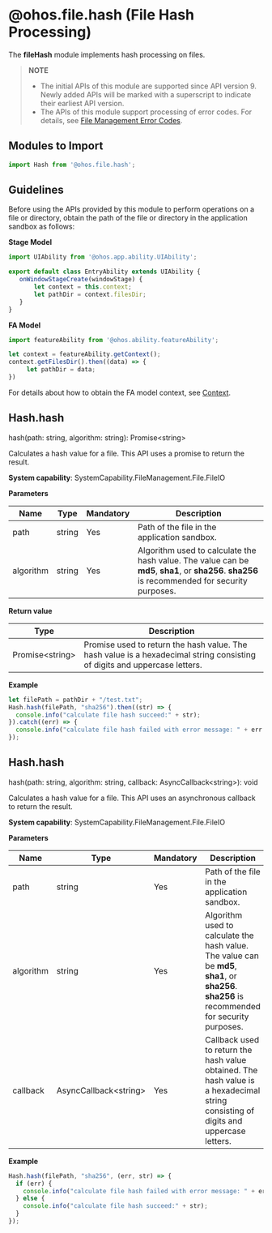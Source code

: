 # @ohos.file.hash (File Hash Processing)

The **fileHash** module implements hash processing on files.

> **NOTE**
>
> - The initial APIs of this module are supported since API version 9. Newly added APIs will be marked with a superscript to indicate their earliest API version.
> - The APIs of this module support processing of error codes. For details, see [File Management Error Codes](../errorcodes/errorcode-filemanagement.md).

## Modules to Import

```js
import Hash from '@ohos.file.hash';
```

## Guidelines

Before using the APIs provided by this module to perform operations on a file or directory, obtain the path of the file or directory in the application sandbox as follows:

**Stage Model**

 ```js
import UIAbility from '@ohos.app.ability.UIAbility';

export default class EntryAbility extends UIAbility {
    onWindowStageCreate(windowStage) {
        let context = this.context;
        let pathDir = context.filesDir;
    }
}
 ```

**FA Model**

 ```js
 import featureAbility from '@ohos.ability.featureAbility';
 
 let context = featureAbility.getContext();
 context.getFilesDir().then((data) => {
      let pathDir = data;
 })
 ```

For details about how to obtain the FA model context, see [Context](js-apis-inner-app-context.md#context).

## Hash.hash

hash(path: string, algorithm: string): Promise&lt;string&gt;

Calculates a hash value for a file. This API uses a promise to return the result.

**System capability**: SystemCapability.FileManagement.File.FileIO

**Parameters**

| Name   | Type  | Mandatory| Description                                                        |
| --------- | ------ | ---- | ------------------------------------------------------------ |
| path      | string | Yes  | Path of the file in the application sandbox.                            |
| algorithm | string | Yes  | Algorithm used to calculate the hash value. The value can be **md5**, **sha1**, or **sha256**. **sha256** is recommended for security purposes.|

**Return value**

| Type                   | Description                        |
| --------------------- | -------------------------- |
| Promise&lt;string&gt; | Promise used to return the hash value. The hash value is a hexadecimal string consisting of digits and uppercase letters.|

**Example**

  ```js
  let filePath = pathDir + "/test.txt";
  Hash.hash(filePath, "sha256").then((str) => {
    console.info("calculate file hash succeed:" + str);
  }).catch((err) => {
    console.info("calculate file hash failed with error message: " + err.message + ", error code: " + err.code);
  });
  ```

## Hash.hash

hash(path: string, algorithm: string, callback: AsyncCallback&lt;string&gt;): void

Calculates a hash value for a file. This API uses an asynchronous callback to return the result.

**System capability**: SystemCapability.FileManagement.File.FileIO

**Parameters**

| Name   | Type                       | Mandatory| Description                                                        |
| --------- | --------------------------- | ---- | ------------------------------------------------------------ |
| path      | string                      | Yes  | Path of the file in the application sandbox.                            |
| algorithm | string                      | Yes  | Algorithm used to calculate the hash value. The value can be **md5**, **sha1**, or **sha256**. **sha256** is recommended for security purposes.|
| callback  | AsyncCallback&lt;string&gt; | Yes  | Callback used to return the hash value obtained. The hash value is a hexadecimal string consisting of digits and uppercase letters.|

**Example**
  ```js
  Hash.hash(filePath, "sha256", (err, str) => {
    if (err) {
      console.info("calculate file hash failed with error message: " + err.message + ", error code: " + err.code);
    } else {
      console.info("calculate file hash succeed:" + str);
    }
  });
  ```
